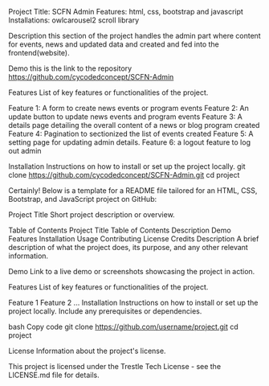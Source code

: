 Project Title: SCFN Admin
Features: html, css, bootstrap and javascript
Installations: owlcarousel2 scroll library


Description
this section of the project handles the admin part where content for events, news and updated data and created and fed into the 
frontend(website).

Demo
this is the link to the repository
https://github.com/cycodedconcept/SCFN-Admin


Features
List of key features or functionalities of the project.

Feature 1:
  A form to create news events or program events
Feature 2:
  An update button to update news events and program events
Feature 3: 
  A details page detailing the overall content of a news or blog program created
Feature 4: 
  Pagination to sectionized the list of events created
Feature 5: 
  A setting page for updating admin details. 
Feature 6: 
  a logout feature to log out admin


Installation
  Instructions on how to install or set up the project locally.
  git clone https://github.com/cycodedconcept/SCFN-Admin.git
  cd project




  Certainly! Below is a template for a README file tailored for an HTML, CSS, Bootstrap, and JavaScript project on GitHub:

  Project Title
  Short project description or overview.
  
  Table of Contents
  Project Title
  Table of Contents
  Description
  Demo
  Features
  Installation
  Usage
  Contributing
  License
  Credits
  Description
  A brief description of what the project does, its purpose, and any other relevant information.
  
  Demo
  Link to a live demo or screenshots showcasing the project in action.
  
  Features
  List of key features or functionalities of the project.
  
  Feature 1
  Feature 2
  ...
  Installation
  Instructions on how to install or set up the project locally. Include any prerequisites or dependencies.
  
  bash
  Copy code
  git clone https://github.com/username/project.git
  cd project
  
  
  License
  Information about the project's license.
  
  This project is licensed under the Trestle Tech License - see the LICENSE.md file for details.
